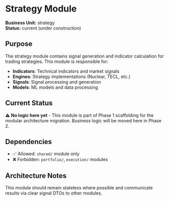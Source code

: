 # Strategy Module

**Business Unit:** strategy  
**Status:** current (under construction)

## Purpose

The strategy module contains signal generation and indicator calculation for trading strategies. This module is responsible for:

- **Indicators**: Technical indicators and market signals
- **Engines**: Strategy implementations (Nuclear, TECL, etc.)  
- **Signals**: Signal processing and generation
- **Models**: ML models and data processing

## Current Status

⚠️ **No logic here yet** - This module is part of Phase 1 scaffolding for the modular architecture migration. Business logic will be moved here in Phase 2.

## Dependencies

- ✅ Allowed: `shared/` module only
- ❌ Forbidden: `portfolio/`, `execution/` modules

## Architecture Notes

This module should remain stateless where possible and communicate results via clear signal DTOs to other modules.